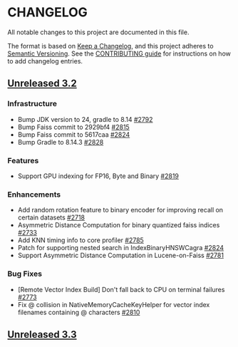 
# CHANGELOG
All notable changes to this project are documented in this file.

The format is based on [Keep a Changelog](https://keepachangelog.com/en/1.0.0/), and this project adheres to [Semantic Versioning](https://semver.org/spec/v2.0.0.html). See the [CONTRIBUTING guide](./CONTRIBUTING.md#Changelog) for instructions on how to add changelog entries.

## [Unreleased 3.2](https://github.com/opensearch-project/k-NN/compare/main...HEAD)
### Infrastructure
* Bump JDK version to 24, gradle to 8.14 [#2792](https://github.com/opensearch-project/k-NN/pull/2792)
* Bump Faiss commit to 2929bf4 [#2815](https://github.com/opensearch-project/k-NN/pull/2815)
* Bump Faiss commit to 5617caa [#2824](https://github.com/opensearch-project/k-NN/pull/2824)
* Bump Gradle to 8.14.3 [#2828](https://github.com/opensearch-project/k-NN/pull/2828)

### Features
* Support GPU indexing for FP16, Byte and Binary [#2819](https://github.com/opensearch-project/k-NN/pull/2819)

### Enhancements
* Add random rotation feature to binary encoder for improving recall on certain datasets [#2718](https://github.com/opensearch-project/k-NN/pull/2718)
* Asymmetric Distance Computation for binary quantized faiss indices [#2733](https://github.com/opensearch-project/k-NN/pull/2733)
* Add KNN timing info to core profiler [#2785](https://github.com/opensearch-project/k-NN/pull/2785)
* Patch for supporting nested search in IndexBinaryHNSWCagra [#2824](https://github.com/opensearch-project/k-NN/pull/2824)
* Support Asymmetric Distance Computation in Lucene-on-Faiss [#2781](https://github.com/opensearch-project/k-NN/pull/2781)

### Bug Fixes
* [Remote Vector Index Build] Don't fall back to CPU on terminal failures [#2773](https://github.com/opensearch-project/k-NN/pull/2773)
* Fix @ collision in NativeMemoryCacheKeyHelper for vector index filenames containing @ characters [#2810](https://github.com/opensearch-project/k-NN/pull/2810)


## [Unreleased 3.3](https://github.com/opensearch-project/k-NN/compare/main...HEAD)
